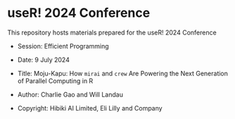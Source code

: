 # useR! 2024 Conference

This repository hosts materials prepared for the useR! 2024 Conference

- Session: Efficient Programming

- Date: 9 July 2024

- Title: Moju-Kapu: How `mirai` and `crew` Are Powering the Next Generation of Parallel Computing in R

- Author: Charlie Gao and Will Landau

- Copyright: Hibiki AI Limited, Eli Lilly and Company
